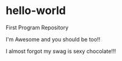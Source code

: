 # hello-world
First Program Repository

I'm Awesome and you should be too!!

I almost forgot my swag is sexy chocolate!!!
